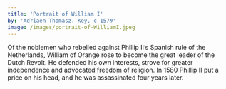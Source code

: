 ```yaml
---
title: 'Portrait of William I'
by: 'Adriaen Thomasz. Key, c 1579'
image: /images/portrait-of-WilliamI.jpeg
---
```

Of the noblemen who rebelled against Phillip II’s Spanish rule of the Netherlands, William of Orange rose to become the great leader of the Dutch Revolt. He defended his own interests, strove for greater independence and advocated freedom of religion. In 1580 Phillip II put a price on his head, and he was assassinated four years later.